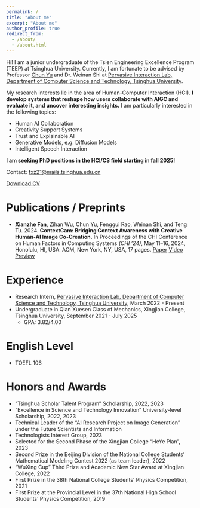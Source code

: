```yaml
---
permalink: /
title: "About me"
excerpt: "About me"
author_profile: true
redirect_from: 
  - /about/
  - /about.html
---
```


Hi! I am a junior undergraduate of the Tsien Engineering Excellence Program (TEEP) at Tsinghua University.
Currently, I am fortunate to be advised by Professor [Chun Yu](https://pi.cs.tsinghua.edu.cn/lab/people/ChunYu/) and Dr. Weinan Shi at [Pervasive Interaction Lab, Department of Computer Science and Technology, Tsinghua University](https://pi.cs.tsinghua.edu.cn/).

My research interests lie in the area of Human-Computer Interaction (HCI). 
**I develop systems that reshape how users collaborate with AIGC and evaluate it, and uncover interesting insights.**
I am particularly interested in the following topics:
* Human AI Collaboration
* Creativity Support Systems
* Trust and Explainable AI
* Generative Models, e.g. Diffusion Models
* Intelligent Speech Interaction

**I am seeking PhD positions in the HCI/CS field starting in fall 2025!**

Contact: fxz21@mails.tsinghua.edu.cn

[Download CV](https://ridiculousronzzz.github.io/files/CV.pdf)


Publications / Preprints
======
* **Xianzhe Fan**, Zihan Wu, Chun Yu, Fenggui Rao, Weinan Shi, and Teng Tu. 2024. **ContextCam: Bridging Context Awareness with Creative Human-AI Image Co-Creation.** In Proceedings of the CHI Conference on Human Factors in Computing Systems *(CHI ’24)*, May 11–16, 2024, Honolulu, HI, USA. ACM, New York, NY, USA, 17 pages. [Paper](https://ridiculousronzzz.github.io/files/chi24-240.pdf)
[Video Preview](https://ridiculousronzzz.github.io/files/chi24a-sub2702-cam-i21.mp4)

Experience
======
* Research Intern, [Pervasive Interaction Lab, Department of Computer Science and Technology, Tsinghua University](https://pi.cs.tsinghua.edu.cn/), March 2022 - Present
* Undergraduate in Qian Xuesen Class of Mechanics, Xingjian College, Tsinghua University, September 2021 - July 2025
  * GPA: 3.82/4.00
  <!-- * Major Ranking: 9/28, top 30% (eligible for recommendation for postgraduate studies) -->

English Level
======
* TOEFL 106

Honors and Awards
======
* “Tsinghua Scholar Talent Program” Scholarship, 2022, 2023
* “Excellence in Science and Technology Innovation” University-level Scholarship, 2022, 2023
* Technical Leader of the “AI Research Project on Image Generation” under the Future Scientists and Information
* Technologists Interest Group, 2023
* Selected for the Second Phase of the Xingjian College “HeYe Plan”, 2023
* Second Prize in the Beijing Division of the National College Students’ Mathematical Modeling Contest 2022 (as team leader), 2022
* “WuXing Cup” Third Prize and Academic New Star Award at Xingjian College, 2022
* First Prize in the 38th National College Students’ Physics Competition, 2021
* First Prize at the Provincial Level in the 37th National High School Students’ Physics Competition, 2019
